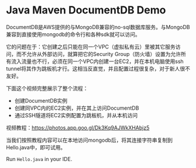 Java Maven DocumentDB Demo
=====================

DocumentDB是AWS提供的与MongoDB兼容的no-sql数据库服务。与MongoDB兼容到直接使用mongodb的命令行和各种sdk就可以访问。

它的问题在于：它创建之后只能在同一个VPC（虚拟私有云）里被其它服务访问，而不允许从外部访问，就算把它的Security Group（防火墙）设置为允许所有流入流量也不行，必须在同一个VPC内创建一台EC2，并在本机电脑使用ssh tunnel将其作为跳板机才行。这相当反直觉，并且配置过程很复杂，对于新人很不友好。

下面这个视频完整展示了整个流程：

- 创建DocumentDB实例
- 创建同VPC内的EC2实例，并在其上访问DocumentDB
- 通过SSH隧道将EC2实例配置为跳板机，并从本机访问

视频教程：<https://photos.app.goo.gl/Dk3Kq9AJWkXHAbjz5>

当我们按照教程内容可以在本地访问mongodb后，将其连接字符串复制到Hello.java中，即可试用。

Run `Hello.java` in your IDE.